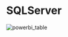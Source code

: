 # SQLServer

![powerbi_table](https://github.com/EugeneZakharchenko/PowerBI_datawarehouse/assets/110230661/b699015e-292e-487c-8783-1c0b65714566)
